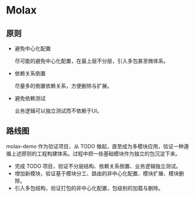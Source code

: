 # Molax
## 原则
* 避免中心化配置

  尽可能的避免中心化配置，在最上层不分层，引入多包甚至微体系。

* 依赖关系倒置

  尽量多的倒置依赖关系，方便删除与扩展。

* 避免依赖测试

  业务逻辑可以独立测试而不依赖于UI。

## 路线图
molax-demo 作为验证项目，从 TODO 做起，直至成为多模块应用，验证一种遵循上述原则的工程构建体系。过程中把一些基础模块作为独立的包沉淀下来。
* 完成 TODO 项目，验证不分层结构、依赖关系倒置、业务逻辑独立测试。
* 增加新模块，验证基于模块分工、路由的非中心化配置、模块扩展、模块删除。
* 引入多包结构，验证打包的非中心化配置，包级别的加载与删除。